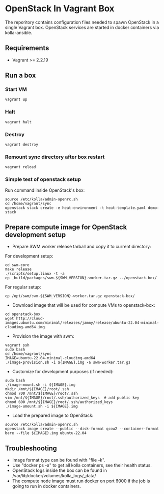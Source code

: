 OpenStack In Vagrant Box
========================

The reporitory contains configuration files needed to spawn OpenStack in a single Vagrant box.
OpenStack services are started in docker containers via kolla-ansible.

Requirements
------------

* Vagrant >= 2.2.19


Run a box
---------

### Start VM
```console
vagrant up
```

### Halt
```console
vagrant halt
```

### Destroy
```console
vagrant destroy
```

### Remount sync directory after box restart
```console
vagrant reload
```

### Simple test of openstack setup
Run command inside OpenStack's box:
```console
source /etc/kolla/admin-openrc.sh
cd /home/vagrant/sync
openstack stack create -e heat-environment -t heat-template.yaml demo-stack
```

Prepare compute image for OpenStack development setup
-----------------------------------------------------

* Prepare SWM worker release tarball and copy it to current directory:

For development setup:
```console
cd swm-core
make release
./scripts/setup.linux -t -a
cp _build/packages/swm-${SWM_VERSION}-worker.tar.gz ../openstack-box/
```

For regular setup:
```console
cp /opt/swm/swm-${SWM_VERSION}-worker.tar.gz openstack-box/
```

* Download image that will be used for compute VMs to openstack-box:
```console
cd openstack-box
wget http://cloud-images.ubuntu.com/minimal/releases/jammy/release/ubuntu-22.04-minimal-cloudimg-amd64.img
```

* Provision the image with swm:
```console
vagrant ssh
sudo bash
cd /home/vagrant/sync
IMAGE=ubuntu-22.04-minimal-cloudimg-amd64
./image-provision.sh -i ${IMAGE}.img -a swm-worker.tar.gz
```

* Customize for development purposes (if needed):
```console
sudo bash
./image-mount.sh -i ${IMAGE}.img
mkdir /mnt/${IMAGE}/root/.ssh
chmod 700 /mnt/${IMAGE}/root/.ssh
vim /mnt/${IMAGE}/root/.ssh/authorized_keys  # add public key
chmod 600 /mnt/${IMAGE}/root/.ssh/authorized_keys
./image-umount.sh -i ${IMAGE}.img
```

* Load the prepared image to OpenStack:
```console
source /etc/kolla/admin-openrc.sh
openstack image create --public --disk-format qcow2 --container-format bare --file ${IMAGE}.img ubuntu-22.04
```


Troubleshooting
---------------
* Image format type can be found with "file -k".
* Use "docker ps -a" to get all kolla containers, see their health status.
* OpenStack logs inside the box can be found in /var/lib/docker/volumes/kolla_logs/_data/
* The compute node image must run docker on port 6000 if the job is going to run in docker containers.
